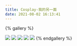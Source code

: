 ```yaml
---
title: Cosplay-我的另一面
date: 2021-08-02 16:13:41
---
```

{% gallery %}

![](https://cdn.jsdelivr.net/npm/qxazusa-res/album/cos/MTXX_20210802084137.jpg)
![](https://cdn.jsdelivr.net/npm/qxazusa-res/album/cos/MTXX_20210802085336_mh1627908331212.jpg)
![](https://cdn.jsdelivr.net/npm/qxazusa-res/album/cos/MTXX_20210802085351-copy.png)
![](https://cdn.jsdelivr.net/npm/qxazusa-res/album/cos/DSC05660.JPG)
![](https://cdn.jsdelivr.net/npm/qxazusa-res/album/cos/DSC05643.jpeg)
{% endgallery %}
